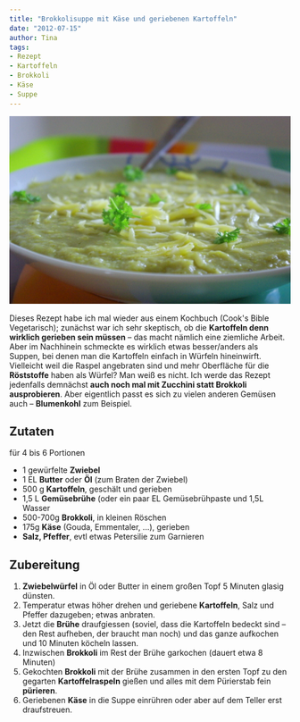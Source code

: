 ```yaml
---
title: "Brokkolisuppe mit Käse und geriebenen Kartoffeln"
date: "2012-07-15" 
author: Tina
tags:
- Rezept
- Kartoffeln
- Brokkoli
- Käse
- Suppe
---
```


![Brokkolisuppe mit geriebenen Kartoffeln, obendrauf Käse und Petersilie](images/brokkolisuppe.jpg)

Dieses Rezept habe ich mal wieder aus einem Kochbuch (Cook's Bible Vegetarisch); zunächst war ich sehr skeptisch, ob die **Kartoffeln denn wirklich gerieben sein müssen** – das macht nämlich eine ziemliche Arbeit. Aber im Nachhinein schmeckte es wirklich etwas besser/anders als Suppen, bei denen man die Kartoffeln einfach in Würfeln hineinwirft. Vielleicht weil die Raspel angebraten sind und mehr Oberfläche für die **Röststoffe** haben als Würfel? Man weiß es nicht. Ich werde das Rezept jedenfalls demnächst **auch noch mal mit Zucchini statt Brokkoli ausprobieren**. Aber eigentlich passt es sich zu vielen anderen Gemüsen auch – **Blumenkohl** zum Beispiel.

## Zutaten

für 4 bis 6 Portionen

- 1 gewürfelte **Zwiebel**
- 1 EL **Butter** oder **Öl** (zum Braten der Zwiebel)
- 500 g **Kartoffeln**, geschält und gerieben
- 1,5 L **Gemüsebrühe** (oder ein paar EL Gemüsebrühpaste und 1,5L Wasser
- 500-700g **Brokkoli**, in kleinen Röschen
- 175g **Käse** (Gouda, Emmentaler, ...), gerieben
- **Salz, Pfeffer**, evtl etwas Petersilie zum Garnieren

## Zubereitung

1. **Zwiebelwürfel** in Öl oder Butter in einem großen Topf 5 Minuten glasig dünsten.
2. Temperatur etwas höher drehen und geriebene **Kartoffeln**, Salz und Pfeffer dazugeben; etwas anbraten.
3. Jetzt die **Brühe** draufgiessen (soviel, dass die Kartoffeln bedeckt sind – den Rest aufheben, der braucht man noch) und das ganze aufkochen und 10 Minuten köcheln lassen.
4. Inzwischen **Brokkoli** im Rest der Brühe garkochen (dauert etwa 8 Minuten)
5. Gekochten **Brokkoli** mit der Brühe zusammen in den ersten Topf zu den gegarten **Kartoffelraspeln** gießen und alles mit dem Pürierstab fein **pürieren**.
6. Geriebenen **Käse** in die Suppe einrühren oder aber auf dem Teller erst draufstreuen.
